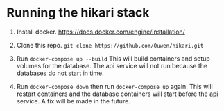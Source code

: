 # Running the hikari stack

1. Install docker. https://docs.docker.com/engine/installation/
2. Clone this repo. `git clone https://github.com/Ouwen/hikari.git`
3. Run `docker-compose up --build`
This will build containers and setup volumes for the database.
The api service will not run because the databases do not start in time.

4. Run `docker-compose down` then run `docker-compose up` again.
This will restart containers and the database containers will start before
the api service. A fix will be made in the future.
